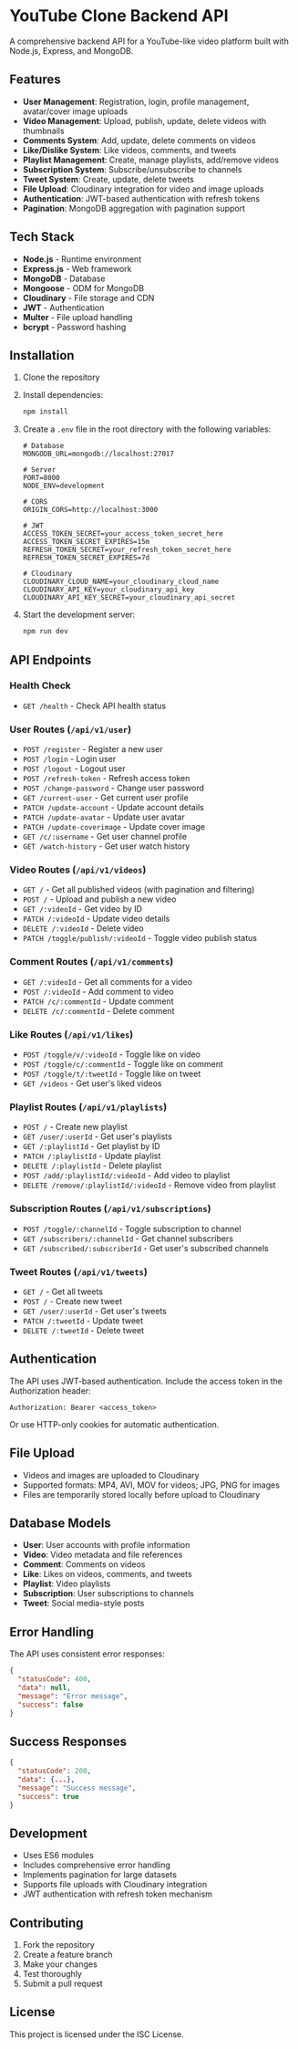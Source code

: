 # YouTube Clone Backend API

A comprehensive backend API for a YouTube-like video platform built with Node.js, Express, and MongoDB.

## Features

- **User Management**: Registration, login, profile management, avatar/cover image uploads
- **Video Management**: Upload, publish, update, delete videos with thumbnails
- **Comments System**: Add, update, delete comments on videos
- **Like/Dislike System**: Like videos, comments, and tweets
- **Playlist Management**: Create, manage playlists, add/remove videos
- **Subscription System**: Subscribe/unsubscribe to channels
- **Tweet System**: Create, update, delete tweets
- **File Upload**: Cloudinary integration for video and image uploads
- **Authentication**: JWT-based authentication with refresh tokens
- **Pagination**: MongoDB aggregation with pagination support

## Tech Stack

- **Node.js** - Runtime environment
- **Express.js** - Web framework
- **MongoDB** - Database
- **Mongoose** - ODM for MongoDB
- **Cloudinary** - File storage and CDN
- **JWT** - Authentication
- **Multer** - File upload handling
- **bcrypt** - Password hashing

## Installation

1. Clone the repository
2. Install dependencies:
   ```bash
   npm install
   ```

3. Create a `.env` file in the root directory with the following variables:
   ```env
   # Database
   MONGODB_URL=mongodb://localhost:27017
   
   # Server
   PORT=8000
   NODE_ENV=development
   
   # CORS
   ORIGIN_CORS=http://localhost:3000
   
   # JWT
   ACCESS_TOKEN_SECRET=your_access_token_secret_here
   ACCESS_TOKEN_SECRET_EXPIRES=15m
   REFRESH_TOKEN_SECRET=your_refresh_token_secret_here
   REFRESH_TOKEN_SECRET_EXPIRES=7d
   
   # Cloudinary
   CLOUDINARY_CLOUD_NAME=your_cloudinary_cloud_name
   CLOUDINARY_API_KEY=your_cloudinary_api_key
   CLOUDINARY_API_KEY_SECRET=your_cloudinary_api_secret
   ```

4. Start the development server:
   ```bash
   npm run dev
   ```

## API Endpoints

### Health Check
- `GET /health` - Check API health status

### User Routes (`/api/v1/user`)
- `POST /register` - Register a new user
- `POST /login` - Login user
- `POST /logout` - Logout user
- `POST /refresh-token` - Refresh access token
- `POST /change-password` - Change user password
- `GET /current-user` - Get current user profile
- `PATCH /update-account` - Update account details
- `PATCH /update-avatar` - Update user avatar
- `PATCH /update-coverimage` - Update cover image
- `GET /c/:username` - Get user channel profile
- `GET /watch-history` - Get user watch history

### Video Routes (`/api/v1/videos`)
- `GET /` - Get all published videos (with pagination and filtering)
- `POST /` - Upload and publish a new video
- `GET /:videoId` - Get video by ID
- `PATCH /:videoId` - Update video details
- `DELETE /:videoId` - Delete video
- `PATCH /toggle/publish/:videoId` - Toggle video publish status

### Comment Routes (`/api/v1/comments`)
- `GET /:videoId` - Get all comments for a video
- `POST /:videoId` - Add comment to video
- `PATCH /c/:commentId` - Update comment
- `DELETE /c/:commentId` - Delete comment

### Like Routes (`/api/v1/likes`)
- `POST /toggle/v/:videoId` - Toggle like on video
- `POST /toggle/c/:commentId` - Toggle like on comment
- `POST /toggle/t/:tweetId` - Toggle like on tweet
- `GET /videos` - Get user's liked videos

### Playlist Routes (`/api/v1/playlists`)
- `POST /` - Create new playlist
- `GET /user/:userId` - Get user's playlists
- `GET /:playlistId` - Get playlist by ID
- `PATCH /:playlistId` - Update playlist
- `DELETE /:playlistId` - Delete playlist
- `POST /add/:playlistId/:videoId` - Add video to playlist
- `DELETE /remove/:playlistId/:videoId` - Remove video from playlist

### Subscription Routes (`/api/v1/subscriptions`)
- `POST /toggle/:channelId` - Toggle subscription to channel
- `GET /subscribers/:channelId` - Get channel subscribers
- `GET /subscribed/:subscriberId` - Get user's subscribed channels

### Tweet Routes (`/api/v1/tweets`)
- `GET /` - Get all tweets
- `POST /` - Create new tweet
- `GET /user/:userId` - Get user's tweets
- `PATCH /:tweetId` - Update tweet
- `DELETE /:tweetId` - Delete tweet

## Authentication

The API uses JWT-based authentication. Include the access token in the Authorization header:

```
Authorization: Bearer <access_token>
```

Or use HTTP-only cookies for automatic authentication.

## File Upload

- Videos and images are uploaded to Cloudinary
- Supported formats: MP4, AVI, MOV for videos; JPG, PNG for images
- Files are temporarily stored locally before upload to Cloudinary

## Database Models

- **User**: User accounts with profile information
- **Video**: Video metadata and file references
- **Comment**: Comments on videos
- **Like**: Likes on videos, comments, and tweets
- **Playlist**: Video playlists
- **Subscription**: User subscriptions to channels
- **Tweet**: Social media-style posts

## Error Handling

The API uses consistent error responses:

```json
{
  "statusCode": 400,
  "data": null,
  "message": "Error message",
  "success": false
}
```

## Success Responses

```json
{
  "statusCode": 200,
  "data": {...},
  "message": "Success message",
  "success": true
}
```

## Development

- Uses ES6 modules
- Includes comprehensive error handling
- Implements pagination for large datasets
- Supports file uploads with Cloudinary integration
- JWT authentication with refresh token mechanism

## Contributing

1. Fork the repository
2. Create a feature branch
3. Make your changes
4. Test thoroughly
5. Submit a pull request

## License

This project is licensed under the ISC License.
